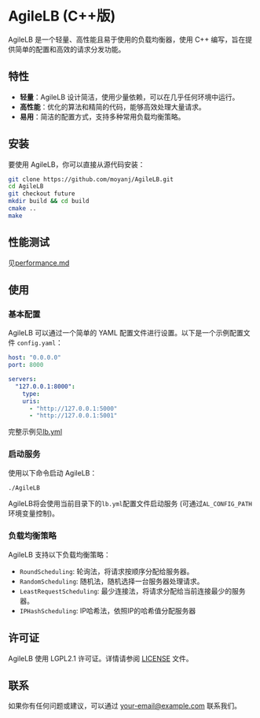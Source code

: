 # AgileLB (C++版)

AgileLB 是一个轻量、高性能且易于使用的负载均衡器，使用 C++ 编写，旨在提供简单的配置和高效的请求分发功能。

## 特性

- **轻量**：AgileLB 设计简洁，使用少量依赖，可以在几乎任何环境中运行。
- **高性能**：优化的算法和精简的代码，能够高效处理大量请求。
- **易用**：简洁的配置方式，支持多种常用负载均衡策略。

## 安装

要使用 AgileLB，你可以直接从源代码安装：

```bash
git clone https://github.com/moyanj/AgileLB.git
cd AgileLB
git checkout future
mkdir build && cd build
cmake ..
make
```

## 性能测试
见[performance.md](performance.md)

## 使用

### 基本配置

AgileLB 可以通过一个简单的 YAML 配置文件进行设置。以下是一个示例配置文件 `config.yaml`：

```yaml
host: "0.0.0.0"
port: 8000

servers:
  "127.0.0.1:8000":
    type:
    uris:
      - "http://127.0.0.1:5000"
      - "http://127.0.0.1:5001"
```

完整示例见[lb.yml](lb.yml)

### 启动服务

使用以下命令启动 AgileLB：

```bash
./AgileLB
```

AgileLB将会使用当前目录下的`lb.yml`配置文件启动服务 (可通过`AL_CONFIG_PATH`环境变量控制)。

### 负载均衡策略

AgileLB 支持以下负载均衡策略：

- `RoundScheduling`: 轮询法，将请求按顺序分配给服务器。
- `RandomScheduling`: 随机法，随机选择一台服务器处理请求。
- `LeastRequestScheduling`: 最少连接法，将请求分配给当前连接最少的服务器。
- `IPHashScheduling`: IP哈希法，依照IP的哈希值分配服务器


## 许可证

AgileLB 使用 LGPL2.1 许可证。详情请参阅 [LICENSE](LICENSE) 文件。

## 联系

如果你有任何问题或建议，可以通过 [your-email@example.com](mailto:your-email@example.com) 联系我们。